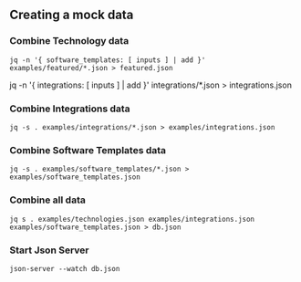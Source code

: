 
## Creating a mock data

### Combine Technology data

```
jq -n '{ software_templates: [ inputs ] | add }' examples/featured/*.json > featured.json
```

jq -n '{ integrations: [ inputs ] | add }' integrations/*.json > integrations.json

### Combine Integrations data

```
jq -s . examples/integrations/*.json > examples/integrations.json
```

### Combine Software Templates data

```
jq -s . examples/software_templates/*.json > examples/software_templates.json
```

### Combine all data

```
jq s . examples/technologies.json examples/integrations.json examples/software_templates.json > db.json
```


### Start Json Server

```
json-server --watch db.json
```